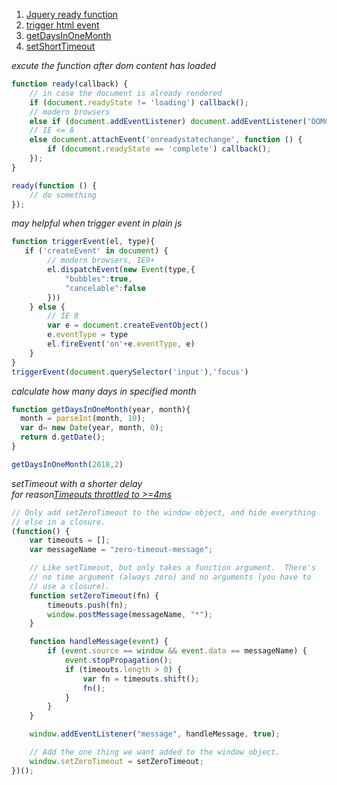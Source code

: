 
1. <a href="#ready">Jquery ready function</a>
2. <a href="#triggerEvent">trigger html event</a>
3. <a href="#getDaysInOneMonth">getDaysInOneMonth</a>
3. <a href="#setShortTimeout">setShortTimeout</a>








<a id="ready"></a>
*excute the function after dom content has loaded*

```js
function ready(callback) {
    // in case the document is already rendered
    if (document.readyState != 'loading') callback();
    // modern browsers
    else if (document.addEventListener) document.addEventListener('DOMContentLoaded', callback);
    // IE <= 8
    else document.attachEvent('onreadystatechange', function () {
        if (document.readyState == 'complete') callback();
    });
}

ready(function () {
    // do something
});
```


<a id="triggerEvent"></a>

*may helpful when trigger event in plain js*
```js
function triggerEvent(el, type){
   if ('createEvent' in document) {
        // modern browsers, IE9+
        el.dispatchEvent(new Event(type,{
            "bubbles":true,
            "cancelable":false
        }))
    } else {
        // IE 8
        var e = document.createEventObject()
        e.eventType = type
        el.fireEvent('on'+e.eventType, e)
    }
}
triggerEvent(document.querySelector('input'),'focus')
```


<a id="getDaysInOneMonth"></a>


*calculate how many days in specified month*

```js
function getDaysInOneMonth(year, month){  
  month = parseInt(month, 10);  
  var d= new Date(year, month, 0);  
  return d.getDate();  
}  

getDaysInOneMonth(2018,2)
```

<a id="setShortTimeout"></a>

*setTimeout with a shorter delay*  
*for reason[Timeouts throttled to >=4ms](https://developer.mozilla.org/en-US/docs/Web/API/WindowOrWorkerGlobalScope/setTimeout)*
```js
// Only add setZeroTimeout to the window object, and hide everything
// else in a closure.
(function() {
    var timeouts = [];
    var messageName = "zero-timeout-message";

    // Like setTimeout, but only takes a function argument.  There's
    // no time argument (always zero) and no arguments (you have to
    // use a closure).
    function setZeroTimeout(fn) {
        timeouts.push(fn);
        window.postMessage(messageName, "*");
    }

    function handleMessage(event) {
        if (event.source == window && event.data == messageName) {
            event.stopPropagation();
            if (timeouts.length > 0) {
                var fn = timeouts.shift();
                fn();
            }
        }
    }

    window.addEventListener("message", handleMessage, true);

    // Add the one thing we want added to the window object.
    window.setZeroTimeout = setZeroTimeout;
})();
```